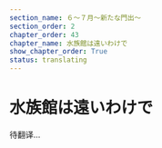 ```yaml
---
section_name: ６～７月～新たな門出～
section_order: 2
chapter_order: 43
chapter_name: 水族館は遠いわけで
show_chapter_order: True
status: translating
---
```


# 水族館は遠いわけで
待翻译...

